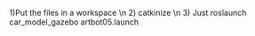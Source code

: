 1)Put the files in a workspace \n
2) catkinize \n
3) Just roslaunch car_model_gazebo artbot05.launch


